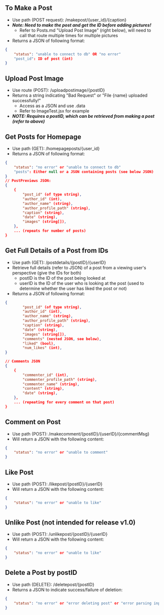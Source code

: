 ## To Make a Post

-   Use path (POST request): /makepost/{user_id}/{caption}
-   **_Note: Need to make the post and get the ID before adding pictures!_**
    -   Refer to Posts.md "Upload Post Image" (right below), will need to call that route multiple times for multiple pictures
-   Returns a JSON of following format:

```json
{
    "status": "unable to connect to db" OR "no error"
    "post_id": ID of post (int)
}
```

## Upload Post Image

-   Use route (POST): /uploadpostimage/{postID}
-   Returns a string indicating "Bad Request" or "File {name} uploaded successfully!"
    -   Access as a JSON and use .data
    -   Refer to ImageTest.jsx for example
-   **_NOTE: Requires a postID, which can be retrieved from making a post (refer to above)_**

## Get Posts for Homepage

-   Use path (GET): /homepageposts/{user_id}
-   Returns a JSON of following format:

```json
{
    "status": "no error" or "unable to connect to db"
    "posts": Either null or a JSON containing posts (see below JSON)
}
// PostPreviews JSON:
{
    {
        "post_id" (of type string),
        "author_id" (int),
        "author_name" (string),
        "author_profile_path" (string),
        "caption" (string),
        "date" (string),
        "images" (string[]),
    },
    ... (repeats for number of posts)
}
```

## Get Full Details of a Post from IDs

-   Use path (GET): /postdetails/{postID}/{userID}
-   Retrieve full details (refer to JSON) of a post from a viewing user's perspective (give the IDs for both)
    -   postID is the ID of the post being looked at
    -   userID is the ID of the user who is looking at the post (used to determine whether the user has liked the post or not)
-   Returns a JSON of following format:

```json
{
        "post_id" (of type string),
        "author_id" (int),
        "author_name" (string),
        "author_profile_path" (string),
        "caption" (string),
        "date" (string),
        "images" (string[]),
        "comments" (nested JSON, see below),
        "liked" (bool),
        "num_likes" (int),
}

// Comments JSON
{
    {
        "commenter_id" (int),
        "commenter_profile_path" (string),
        "commenter_name" (string),
        "content" (string),
        "date" (string),
    },
    ... (repeating for every comment on that post)
}
```

## Comment on Post

-   Use path (POST): /makecomment/{postID}/{userID}/{commentMsg}
-   Will return a JSON with the following content:

```json
{
    "status": "no error" or "unable to comment"
}
```

## Like Post

-   Use path (POST): /likepost/{postID}/{userID}
-   Will return a JSON with the following content:

```json
{
    "status": "no error" or "unable to like"
}
```

## Unlike Post (not intended for release v1.0)

-   Use path (POST): /unlikepost/{postID}/{userID}
-   Will return a JSON with the following content:

```json
{
    "status": "no error" or "unable to like"
}
```
 
## Delete a Post by postID

-   Use path (DELETE): /deletepost/{postID}
-   Returns a JSON to indicate success/failure of deletion:

```json
{
    "status": "no error" or "error deleting post" or "error parsing input" or "error deleting comments"
}
```